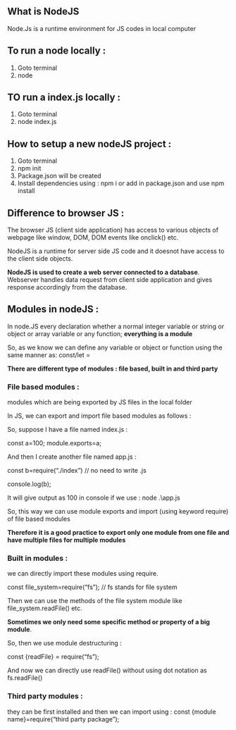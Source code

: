 ## What is NodeJS

Node.Js is a runtime environment for JS codes in local computer


## To run a node locally : 

1. Goto terminal 
2. node


## TO run a index.js locally : 

1. Goto terminal 
2. node index.js 


## How to setup a new nodeJS project : 

1. Goto terminal 
2. npm init 
3. Package.json will be created 
4. Install dependencies using : npm i <dependency name> or add in package.json and use npm install


## Difference to browser JS : 

The browser JS (client side application) has access to various objects of webpage like window, DOM, DOM events like onclick() etc. 

NodeJS is a runtime for server side JS code and it doesnot have access to the client side objects. 

**NodeJS is used to create a web server connected to a database**. Webserver handles data request from client side application and gives response accordingly from the database. 


## Modules in nodeJS : 

In node.JS every declaration whether a normal integer variable or string or object or array variable or any function; **everything is a module** 

So, as we know we can define any variable or object or function using the same manner as: 
const/let <name>=<some value or some object or array or function>

**There are different type of modules : file based, built in and third party**


### File based modules : 

modules which are being exported by JS files in the local folder

In JS, we can export and import file based modules as follows : 

So, suppose I have a file named index.js : 

const a=100;
module.exports=a;

And then I create another file named app.js : 

const b=require(“./index”) // no need to write .js 

console.log(b);

It will give output as 100 in console if we use : node .\app.js

So, this way we can use module exports and import (using keyword require) of file based modules 

**Therefore it is a good practice to export only one module from one file and have multiple files for multiple modules**


### Built in modules : 

we can directly import these modules using require. 

const file_system=require(“fs”); // fs stands for file system

Then we can use the methods of the file system module like file_system.readFile() etc. 

**Sometimes we only need some specific method or property of a big module**. 

So, then we use module destructuring : 

const {readFile} = require(“fs”);

And now we can directly use readFile() without using dot notation as fs.readFile()


### Third party modules : 

they can be first installed and then we can import using : 
const {module name}=require(“third party package”); 